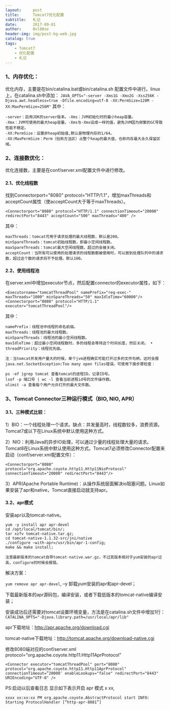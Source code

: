 ```yaml
---
layout:     post
title:      Tomcat7优化配置
subtitle:   札记
date:       2017-09-01
author:     0xl00se
header-img: img/post-bg-web.jpg
catalog: true
tags:
    - Tomcat7
    - 优化配置
    - 札记
---
```

### 1、内存优化：

优化内存，主要是在bin/catalina.bat或bin/catalina.sh
配置文件中进行。linux上，在catalina.sh中添加： `JAVA_OPTS="-server -Xms1G
-Xmx2G -Xss256K -Djava.awt.headless=true -Dfile.encoding=utf-8
-XX:PermSize=128M -XX:MaxPermSize=256M"` 其中：

```
-server：启用JDK的server版本。-Xms：JVM初始化时的最小heap容量。
-Xmx：JVM可使用的最大heap容量。-Xms与-Xmx设成一样的值，避免JVM因为频繁的GC导致性能不稳定。
-XX:PermSize：设置非heap初始值,默认是物理内存的1/64。
-XX:MaxPermSize：Perm（俗称方法区）占整个heap的最大值，也称内存最大永久保留区域。
```

### 2、连接数优化： 

优化连接数，主要是在conf/server.xml配置文件中进行修改。 

#### 2.1、优化线程数

找到Connectorport="8080" 
protocol="HTTP/1.1"，增加maxThreads和acceptCount属性（使acceptCount大于等于maxThreads）。
```
<Connectorport="8080" protocol="HTTP/1.1" connectionTimeout="20000" redirectPort="8443" acceptCount="500" maxThreads="400" /> 
```
其中： 
```
maxThreads：tomcat可用于请求处理的最大线程数，默认是200。
minSpareThreads：tomcat初始线程数，即最小空闲线程数。
maxSpareThreads：tomcat最大空闲线程数，超过的会被关闭。
acceptCount：当所有可以使用的处理请求的线程数都被使用时，可以放到处理队列中的请求数，超过这个数的请求将不予处理。默认100。
```

#### 2.2、使用线程池

在server.xml中增加executor节点，然后配置connector的executor属性，如下：
```
<Executorname="tomcatThreadPool" namePrefix="req-exec-" maxThreads="1000" minSpareThreads="50" maxIdleTime="60000"/> 
<Connectorport="8080" protocol="HTTP/1.1" executor="tomcatThreadPool"/> 
```
其中：
```
namePrefix：线程池中线程的命名前缀。
maxThreads：线程池的最大线程数。
minSpareThreads：线程池的最小空闲线程数。
maxIdleTime：超过最小空闲线程数时，多的线程会等待这个时间长度，然后关闭。 •
threadPriority：线程优先级。
```

`注：当tomcat并发用户量大的时候，单个jvm进程确实可能打开过多的文件句柄，这时会报java.net.SocketException:Too
many open files错误。可使用下面步骤检查：`

``` 
ps -ef |grep tomcat 查看tomcat的进程ID，记录ID号。
lsof -p 端口号 | wc -l 查看当前进程id号的文件操作数。
ulimit -a 查看每个用户允许打开的最大文件数。 
``` 

### 3、Tomcat Connector三种运行模式（BIO, NIO, APR） 

#### 3.1、三种模式比较：

1）BIO：一个线程处理一个请求。缺点：并发量高时，线程数较多，浪费资源。Tomcat7或以下在Linux系统中默认使用这种方式。

2）NIO：利用Java的异步IO处理，可以通过少量的线程处理大量的请求。Tomcat8在Linux系统中默认使用这种方式。Tomcat7必须修改Connector配置来启动（conf/server.xml配置文件）：

```   
<Connectorport="8080" protocol="org.apache.coyote.http11.Http11NioProtocol" connectionTimeout="20000" redirectPort="8443"/> 
```
3）APR(Apache Portable
Runtime)：从操作系统层面解决io阻塞问题。Linux如果安装了apr和native，Tomcat直接启动就支持apr。

#### 3.2、apr模式 

安装apr以及tomcat-native。
```
yum -y install apr apr-devel
cd /opt/local/tomcat/bin/; 
tar xzfv tomcat-native.tar.gz; 
cd tomcat-native-1.1.32-src/jni/native 
./configure –with-apr=/usr/bin/apr-1-config;
make && make install;
```

`注意最新版本的tomcat自带tomcat-native.war.gz，不过其版本相对于yum安装的apr过高，configure的时候会报错。`

解决方案：

`yum remove apr apr-devel`, –y 卸载yum安装的apr和apr-devel；

下载最新版本的apr源码包，编译安装，或者下载低版本的tomcat-native编译安装；

安装成功后还需要对tomcat设置环境变量，方法是在catalina.sh文件中增加1行：`
CATALINA_OPTS="-Djava.library.path=/usr/local/apr/lib"`

apr下载地址：http://apr.apache.org/download.cgi

tomcat-native下载地址：http://tomcat.apache.org/download-native.cgi

修改8080端对应的conf/server.xml
protocol="org.apache.coyote.http11.Http11AprProtocol"
```
<Connector executor="tomcatThreadPool" port="8080" protocol="org.apache.coyote.http11.Http11AprProtocol" connectionTimeout=”20000″ enableLookups="false" redirectPort="8443" URIEncoding="UTF-8" /> 
```
PS:启动以后查看日志 显示如下表示开启 apr 模式 x xx, 
``` 
xxxx xx:xx:xx PM org.apache.coyote.AbstractProtocol start INFO: Starting ProtocolHandler [“http-apr-8081”]
```
